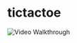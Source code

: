 # tictactoe


<img src='https://i.imgur.com/H72hsSv.gif' title='Video Walkthrough' width='' alt='Video Walkthrough' />
